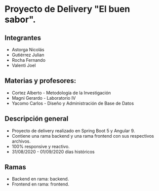 # Proyecto de Delivery "El buen sabor".

## Integrantes

- Astorga Nicolás
- Gutiérrez Julian
- Rocha Fernando
- Valenti Joel

## Materias y profesores:

- Cortez Alberto - Metodología de la Investigación
- Magni Gerardo - Laboratorio IV
- Yacomo Carlos - Diseño y Administración de Base de Datos

## Descripción general

* Proyecto de delivery realizado en Spring Boot 5 y Angular 9. 
* Contiene una rama backend y una rama frontend con sus respectivos archivos.
* 100% responsive y reactivo.
* 31/08/2020 - 01/09/2020 días históricos

## Ramas

* Backend en rama: backend.
* Frontend en rama: frontend.
